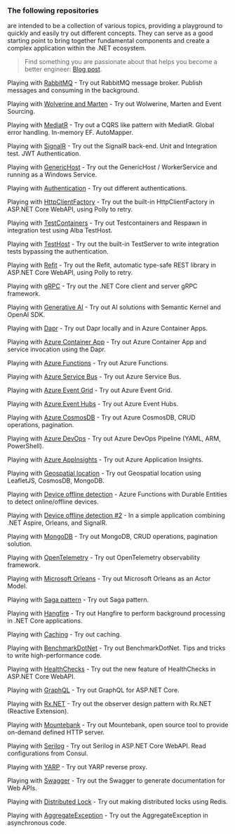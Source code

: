 ### The following repositories

are intended to be a collection of various topics, providing a playground to quickly and easily try out different concepts. They can serve as a good starting point to bring together fundamental components and create a complex application within the .NET ecosystem.

> Find something you are passionate about that helps you become a better engineer: [Blog post](https://dev.to/vintharas/how-to-come-up-with-great-side-projects-3kb).

Playing with [RabbitMQ](https://github.com/19balazs86/PlayingWithRabbitMQ) - Try out RabbitMQ message broker. Publish messages and consuming in the background.

Playing with [Wolverine and Marten](https://github.com/19balazs86/PlayingWithWolverineMarten) - Try out Wolwerine, Marten and Event Sourcing.

Playing with [MediatR](https://github.com/19balazs86/PlayingWithMediatR) - Try out a CQRS like pattern with MediatR. Global error handling. In-memory EF. AutoMapper.

Playing with [SignalR](https://github.com/19balazs86/PlayingWithSignalR) - Try out the SignalR back-end. Unit and Integration test. JWT Authentication.

Playing with [GenericHost](https://github.com/19balazs86/PlayingWithGenericHost) - Try out the GenericHost / WorkerService and running as a Windows Service.

Playing with [Authentication](https://github.com/19balazs86/PlayingWithAuthentication) - Try out different authentications.

Playing with [HttpClientFactory](https://github.com/19balazs86/PlayingWithHttpClientFactory) - Try out the built-in HttpClientFactory in ASP.NET Core WebAPI, using Polly to retry.

Playing with [TestContainers](https://github.com/19balazs86/PlayingWithTestContainers) - Try out Testcontainers and Respawn in integration test using Alba TestHost.

Playing with [TestHost](https://github.com/19balazs86/PlayingWithTestHost) - Try out the built-in TestServer to write integration tests bypassing the authentication.

Playing with [Refit](https://github.com/19balazs86/PlayingWithRefit) - Try out the Refit, automatic type-safe REST library in ASP.NET Core WebAPI, using Polly to retry.

Playing with [gRPC](https://github.com/19balazs86/PlayingWith_gRPC) - Try out the .NET Core client and server gRPC framework.

Playing with [Generative AI](https://github.com/19balazs86/PlayingWithGenerativeAI) - Try out AI solutions with Semantic Kernel and OpenAI SDK.

Playing with [Dapr](https://github.com/19balazs86/PlayingWithDapr) - Try out Dapr locally and in Azure Container Apps.

Playing with [Azure Container App](https://github.com/19balazs86/AzureContainerApp) - Try out Azure Container App and service invocation using the Dapr.

Playing with [Azure Functions](https://github.com/19balazs86/AzureFunctions) - Try out Azure Functions.

Playing with [Azure Service Bus](https://github.com/19balazs86/AzureServiceBus) - Try out Azure Service Bus.

Playing with [Azure Event Grid](https://github.com/19balazs86/AzureEventGrid) - Try out Azure Event Grid.

Playing with [Azure Event Hubs](https://github.com/19balazs86/AzureEventHubs) - Try out Azure Event Hubs.

Playing with [Azure CosmosDB](https://github.com/19balazs86/AzureCosmosDB) - Try out Azure CosmosDB, CRUD operations, pagination.

Playing with [Azure DevOps](https://github.com/19balazs86/AzureDevOps) - Try out Azure DevOps Pipeline (YAML, ARM, PowerShell).

Playing with [Azure AppInsights](https://github.com/19balazs86/AzureAppInsights) - Try out Azure Application Insights.

Playing with [Geospatial location](https://github.com/19balazs86/PlayingWithGeospatial) - Try out Geospatial location using LeafletJS, CosmosDB, MongoDB.

Playing with [Device offline detection](https://github.com/19balazs86/PlayingWithDeviceOfflineDetection) - Azure Functions with Durable Entities to detect online/offline devices.

Playing with [Device offline detection #2](https://github.com/19balazs86/AspireOrleansDeviceOfflineDetection) - In a simple application combining .NET Aspire, Orleans, and SignalR.

Playing with [MongoDB](https://github.com/19balazs86/PlayingWithMongoDB) - Try out MongoDB, CRUD operations, pagination solution.

Playing with [OpenTelemetry](https://github.com/19balazs86/PlayingWithOpenTelemetry) - Try out OpenTelemetry observability framework.

Playing with [Microsoft Orleans](https://github.com/19balazs86/PlayingWithOrleans) - Try out Microsoft Orleans as an Actor Model.

Playing with [Saga pattern](https://github.com/19balazs86/PlayingWithSagaPattern) - Try out Saga pattern.

Playing with [Hangfire](https://github.com/19balazs86/PlayingWithHangfire) - Try out Hangfire to perform background processing in .NET Core applications.

Playing with [Caching](https://github.com/19balazs86/PlayingWithCaching) - Try out caching.

Playing with [BenchmarkDotNet](https://github.com/19balazs86/PlayingWithBenchmarkDotNet) - Try out BenchmarkDotNet. Tips and tricks to write high-performance code.

Playing with [HealthChecks](https://github.com/19balazs86/PlayingWithHealthChecks) - Try out the new feature of HealthChecks in ASP.NET Core WebAPI.

Playing with [GraphQL](https://github.com/19balazs86/PlayingWithGraphQL) - Try out GraphQL for ASP.NET Core.

Playing with [Rx.NET](https://github.com/19balazs86/PlayingWithRxDotNet) - Try out the observer design pattern with Rx.NET (Reactive Extension).

Playing with [Mountebank](https://github.com/19balazs86/PlayingWithMountebank) - Try out Mountebank, open source tool to provide on-demand defined HTTP server.

Playing with [Serilog](https://github.com/19balazs86/Playing-with-Serilog) - Try out Serilog in ASP.NET Core WebAPI. Read configurations from Consul.

Playing with [YARP](https://github.com/19balazs86/PlayingWithYARP) - Try out YARP reverse proxy.

Playing with [Swagger](https://github.com/19balazs86/PlayingWithSwagger) - Try out the Swagger to generate documentation for Web APIs.

Playing with [Distributed Lock](https://github.com/19balazs86/PlayingWithDistributedLock) - Try out making distributed locks using Redis.

Playing with [AggregateException](https://github.com/19balazs86/PlayingWithAggregateException) - Try out the AggregateException in asynchronous code.
